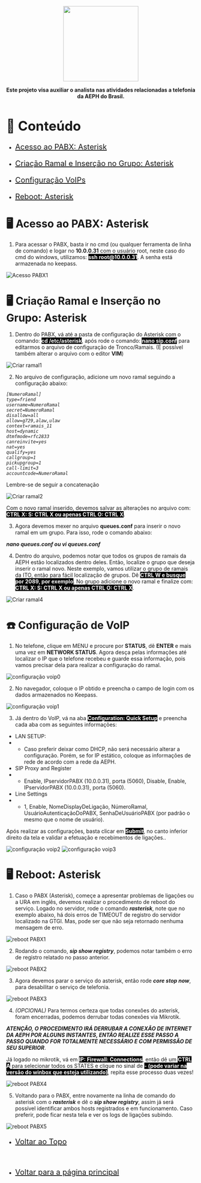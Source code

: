 <p align="center">
    <img src="../imagens/aeph-logo.png" width="200px">
</p>

<p align="center">
<b>Este projeto visa auxiliar o analista nas atividades relacionadas a telefonia da AEPH do Brasil.</b>
</p>

<!-- Comentário exemplo -->

<h1 id="conteudo" style="font-size:35px;">📝 Conteúdo</h1>

<!-- - <p style="font-size:20px"> <a href="#criartronco"> Criação de Tronco: Asterisk</a></p> -->
- <p style="font-size:20px"> <a href="#acessopabx"> Acesso ao PABX: Asterisk</a></p>
- <p style="font-size:20px"> <a href="#criarramal"> Criação Ramal e Inserção no Grupo: Asterisk</a></p>
- <p style="font-size:20px"> <a href="#VoIPs"> Configuração VoIPs</a></p>
- <p style="font-size:20px"> <a href="#rebootasterisk"> Reboot: Asterisk</a></p>


<h1 id="acessopabx">🖥 Acesso ao PABX: Asterisk</h1>

1. <p>Para acessar o PABX, basta ir no cmd (ou qualquer ferramenta de linha de comando) e logar no <b>10.0.0.31</b> com o usuário root, neste caso do cmd do windows, utilizamos: <b style="color:white; background-color:black">ssh root@10.0.0.31</b>. A senha está armazenada no keepass.
</p>

<img src="../imagens/procedimentos-img/acesso_pabx1.png" alt="Acesso PABX1">

<br>


<h1 id="criarramal">🖥 Criação Ramal e Inserção no Grupo: Asterisk</h1>

1. <p>Dentro do PABX, vá até a pasta de configuração do Asterisk com o comando: <b style="color:white; background-color:black">cd /etc/asterisk</b>, após rode o comando: <b style="color:white; background-color:black">nano sip.conf</b> para editarmos o arquivo de configuração de Tronco/Ramais. (É possível também alterar o arquivo com o editor <b>VIM</b>)
</p>

<img src="../imagens/procedimentos-img/criar_userramal1.png" alt="Criar ramal1">

<br>



2. <p>No arquivo de configuração, adicione um novo ramal seguindo a configuração abaixo: 
<i>

	[NumeroRamal]
	type=friend
	username=NumeroRamal
	secret=NumeroRamal
	disallow=all
	allow=g729,alaw,ulaw
	context=ramais_11
	host=dynamic
	dtmfmode=rfc2833
	canreinvite=yes
	nat=yes                                   
	qualify=yes
	callgroup=1
	pickupgroup=1
	call-limit=3
	accountcode=NumeroRamal

</i> Lembre-se de seguir a concatenação
</p>

<img src="../imagens/procedimentos-img/criar_userramal2.png" alt="Criar ramal2">

<br>

<p>Com o novo ramal inserido, devemos salvar as alterações no arquivo com: <b style="color:white; background-color:black">CTRL X: S: CTRL X ou apenas CTRL O: CTRL X</b>.
</p>

3. <p>Agora devemos mexer no arquivo <b>queues.conf</b> para inserir o novo ramal em um grupo. Para isso, rode o comando abaixo:
    
<i>
	<b>nano queues.conf ou vi queues.conf </b>
</i>

</p>


4. <p>Dentro do arquivo, podemos notar que todos os grupos de ramais da AEPH  estão localizados dentro deles. Então, localize o grupo que deseja inserir o ramal novo. Neste exemplo, vamos utilizar o grupo de ramais da ITO, então para fácil localização de grupos. Dê <b style="color:white; background-color:black">CTRL W e busque por 2089, por exemplo</b>. No grupo adicione o novo ramal e finalize com: <b style="color:white; background-color:black">CTRL X: S: CTRL X ou apenas CTRL O: CTRL X</b>.

</p>

<img src="../imagens/procedimentos-img/add_ramalgp1.png" alt="Criar ramal4">


<!-- 
<i>
	<b>service asterisk reload ou sudo asterisk -rx</b>
</i>
-->

<br>

<h1 id="VoIPs">☎️ Configuração de VoIP</h1>

1. <p>No telefone, clique em MENU e procure por <b>STATUS</b>, dê <b>ENTER</b> e mais uma vez em <b>NETWORK STATUS</b>. Agora desça pelas informações até localizar o IP que o telefone recebeu e guarde essa informação, pois vamos precisar dela para realizar a configuração do ramal.
</p>

<img src="../imagens/procedimentos-img/config_tel0.jpeg" alt="configuração voip0">

<br>

2. <p>No navegador, coloque o IP obtido e preencha o campo de login com os dados armazenados no Keepass.
</p>

<img src="../imagens/procedimentos-img/config_tel1.png" alt="configuração voip1">


<br>

3. <p>Já dentro do VoIP, vá na aba <b style="color:white; background-color:black">Configuration: Quick Setup</b> e preencha cada aba com as seguintes informações:
- LAN SETUP:
- - Caso preferir deixar como DHCP, não será necessário alterar a configuração. Porém, se for IP estático, coloque as informações de rede de acordo com a rede da AEPH.
- SIP Proxy and Register
- - Enable, IPservidorPABX (10.0.0.31), porta (5060), Disable, Enable, IPservidorPABX  (10.0.0.31), porta (5060).
- Line Settings
- - 1, Enable, NomeDisplayDeLigação, NúmeroRamal, UsuárioAutenticaçãoDoPABX, SenhaDeUsuárioPABX (por padrão o mesmo que o nome de usuário).

Após realizar as configurações, basta clicar em <b style="color:white; background-color:black">Submit</b>, no canto inferior direito da tela e validar a efetuação e recebimentos de ligações..
</p>

<img src="../imagens/procedimentos-img/config_tel2.png" alt="configuração voip2">
<img src="../imagens/procedimentos-img/config_tel3.png" alt="configuração voip3">

<br>

<h1 id="rebootasterisk">🖥 Reboot: Asterisk</h1>

1. <p>Caso o PABX (Asterisk), começe a apresentar problemas de ligações ou a URA em inglês, devemos realizar o procedimento de reboot do serviço. Logado no servidor, rode o comando <b><i>rasterisk</i></b>, note que no exemplo abaixo, há dois erros de TIMEOUT de registro do servidor localizado na GTGI. Mas, pode ser que não seja retornado nenhuma mensagem de erro.
</p>

<img src="../imagens/procedimentos-img/reboot_asterisk1.png" alt="reboot PABX1">

<br>

2. <p>Rodando o comando, <b><i>sip show registry</i></b>, podemos notar também o erro de registro relatado no passo anterior.
</p>

<img src="../imagens/procedimentos-img/reboot_asterisk2.png" alt="reboot PABX2">

<br>

3. <p>Agora devemos parar o serviço do asterisk, então rode <b><i>core stop now</i></b>, para desabilitar o serviço de telefonia.
</p>

<img src="../imagens/procedimentos-img/reboot_asterisk3.png" alt="reboot PABX3">

<br>

4. <p><i>(OPCIONAL)</i> Para termos certeza que todas conexões do asterisk, foram encerradas, podemos derrubar todas conexões via Mikrotik.<b><i> 
ATENÇÃO, O PROCEDIMENTO IRÁ DERRUBAR A CONEXÃO DE INTERNET DA AEPH POR ALGUNS INSTANTES, ENTÃO REALIZE ESSE PASSO A PASSO QUANDO FOR TOTALMENTE NECESSÁRIO E COM PERMISSÃO DE SEU SUPERIOR</i></b>. 

Já logado no mikrotik, vá em <b style="color:white; background-color:black">IP: Firewall: Connections</b>, então dê um <b style="color:white; background-color:black">CTRL A</b> para selecionar todos os STATES e clique no sinal de <b style="color:white; background-color:black">- (pode variar na versão do winbox que esteja utilizando)</b>, repita esse processo duas vezes!
</p>

<img src="../imagens/procedimentos-img/reboot_asterisk4.png" alt="reboot PABX4">

<br>

5. <p>Voltando para o PABX, entre novamente na linha de comando do asterisk com o <b><i>rasterisk</i></b> e dê o <b><i>sip show registry</i></b>, assim já será possível identificar ambos hosts registrados e em funcionamento. Caso preferir, pode ficar nesta tela e ver os logs de ligações subindo.
</p>

<img src="../imagens/procedimentos-img/reboot_asterisk5.png" alt="reboot PABX5">

<br>

- <p style="font-size:20px"> <a href="#"> Voltar ao Topo</a></p>

<br>

- <p style="font-size:20px"> <a href="../README.md"> Voltar para a página principal</a></p>